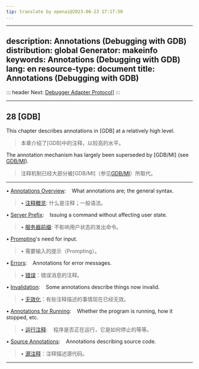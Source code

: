 ```yaml
---
tip: translate by openai@2023-06-23 17:17:50
...
```

---
description: Annotations (Debugging with GDB)
distribution: global
Generator: makeinfo
keywords: Annotations (Debugging with GDB)
lang: en
resource-type: document
title: Annotations (Debugging with GDB)
---
::: header
Next: [Debugger Adapter Protocol](Debugger-Adapter-Protocol.html#Debugger-Adapter-Protocol)]
:::

---

## 28 [GDB]


This chapter describes annotations in [GDB] at a relatively high level.

> 本章介绍了[GDB]中的注释，以较高的水平。


The annotation mechanism has largely been superseded by [GDB/MI] (see [GDB/MI](GDB_002fMI.html#GDB_002fMI)).

> 注释机制已经大部分被[GDB/MI]（参见[GDB/MI](GDB_002fMI.html#GDB_002fMI)）所取代。

---


• [Annotations Overview](Annotations-Overview.html#Annotations-Overview):                 What annotations are; the general syntax.

> • [注释概览](Annotations-Overview.html#Annotations-Overview): 什么是注释；一般语法。

• [Server Prefix](Server-Prefix.html#Server-Prefix):                                      Issuing a command without affecting user state.

> • [服务器前缀](Server-Prefix.html#Server-Prefix):  不影响用户状态的发出命令。

• [Prompting](Prompting.html#Prompting)'s need for input.

> • 需要输入的提示（Prompting）。

• [Errors](Errors.html#Errors):                                                           Annotations for error messages.

> • [错误](Errors.html#Errors)：错误消息的注释。

• [Invalidation](Invalidation.html#Invalidation):                                         Some annotations describe things now invalid.

> • [无效化](Invalidation.html#Invalidation)：有些注释描述的事情现在已经无效。

• [Annotations for Running](Annotations-for-Running.html#Annotations-for-Running):        Whether the program is running, how it stopped, etc.

> • [运行注释](Annotations-for-Running.html#Annotations-for-Running):        程序是否正在运行，它是如何停止的等等。

• [Source Annotations](Source-Annotations.html#Source-Annotations):                       Annotations describing source code.

> • [源注释](Source-Annotations.html#Source-Annotations)：注释描述源代码。

---
